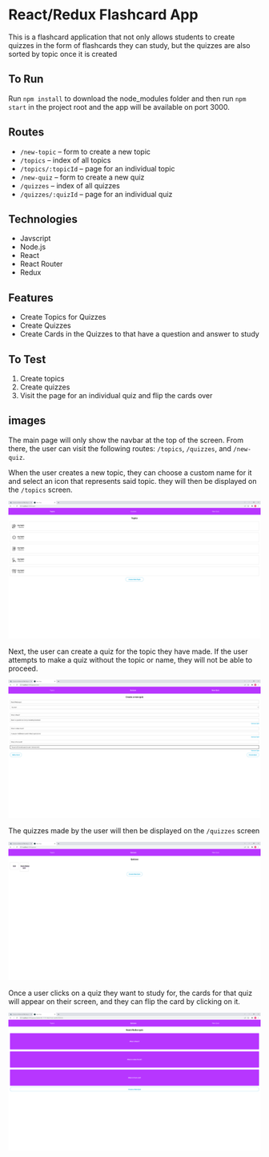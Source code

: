 # React/Redux Flashcard App

This is a flashcard application that not only allows students to create quizzes in the form of flashcards they can study, but the quizzes are also sorted by topic once it is created

## To Run

Run `npm install` to download the node_modules folder and then run `npm start` in the project root and the app will be available on port 3000.

## Routes

- `/new-topic` – form to create a new topic
- `/topics` – index of all topics
- `/topics/:topicId` – page for an individual topic
- `/new-quiz` – form to create a new quiz
- `/quizzes` – index of all quizzes
- `/quizzes/:quizId` – page for an individual quiz

## Technologies

* Javscript
* Node.js
* React
* React Router
* Redux

## Features

* Create Topics for Quizzes
* Create Quizzes
* Create Cards in the Quizzes to that have a question and answer to study

## To Test

1. Create topics
2. Create quizzes
3. Visit the page for an individual quiz and flip the cards over

## images

The main page will only show the navbar at the top of the screen. From there, the user can visit the following routes: `/topics`, `/quizzes`, and `/new-quiz`.

When the user creates a new topic, they can choose a custom name for it and select an icon that represents said topic. they will then be displayed on the `/topics` screen.

![topics](https://github.com/MasonBoom/React-Redux-Flashcards/blob/7563c4bcc514fdf6afcc940c83a49e31258b89ec/images/React%20App%20-%20Google%20Chrome%203_18_2022%207_36_41%20AM.png)

Next, the user can create a quiz for the topic they have made. If the user attempts to make a quiz without the topic or name, they will not be able to proceed.

![createquiz](https://github.com/MasonBoom/React-Redux-Flashcards/blob/7563c4bcc514fdf6afcc940c83a49e31258b89ec/images/React%20App%20-%20Google%20Chrome%203_18_2022%207_40_30%20AM.png)

The quizzes made by the user will then be displayed on the `/quizzes` screen

![quizzes](https://github.com/MasonBoom/React-Redux-Flashcards/blob/7563c4bcc514fdf6afcc940c83a49e31258b89ec/images/React%20App%20-%20Google%20Chrome%203_18_2022%207_41_00%20AM.png)

Once a user clicks on a quiz they want to study for, the cards for that quiz will appear on their screen, and they can flip the card by clicking on it.

![cards](https://github.com/MasonBoom/React-Redux-Flashcards/blob/7563c4bcc514fdf6afcc940c83a49e31258b89ec/images/React%20App%20-%20Google%20Chrome%203_18_2022%207_41_15%20AM.png)
